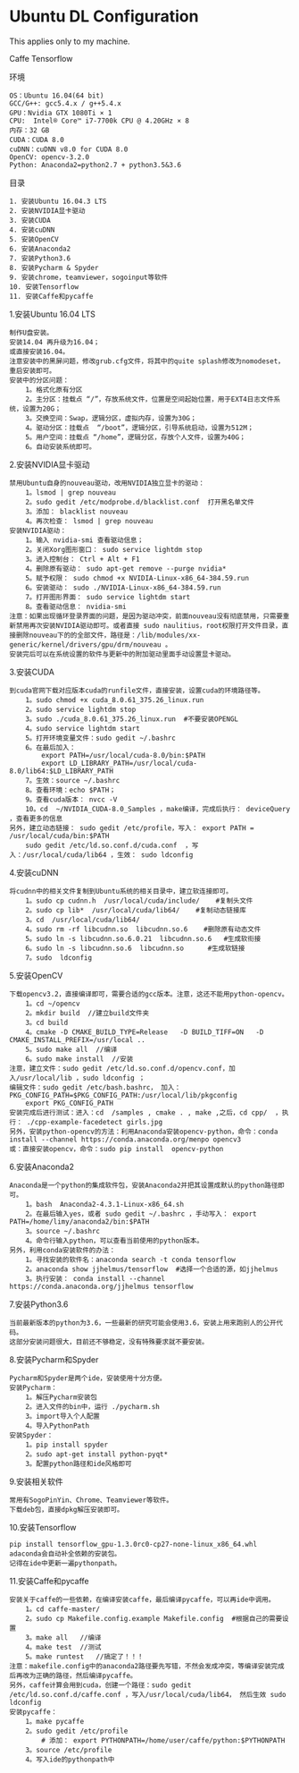 # Ubuntu DL Configuration
This applies only to my machine.

Caffe  Tensorflow 

环境

	OS：Ubuntu 16.04(64 bit) 
	GCC/G++: gcc5.4.x / g++5.4.x
	GPU：Nvidia GTX 1080Ti × 1
	CPU:  Intel® Core™ i7-7700k CPU @ 4.20GHz × 8 
	内存：32 GB
	CUDA：CUDA 8.0
	cuDNN：cuDNN v8.0 for CUDA 8.0
	OpenCV: opencv-3.2.0 
	Python: Anaconda2=python2.7 + python3.5&3.6 

目录

	1. 安装Ubuntu 16.04.3 LTS
	2. 安装NVIDIA显卡驱动
	3. 安装CUDA
	4. 安装cuDNN
	5. 安装OpenCV
	6. 安装Anaconda2
	7. 安装Python3.6
	8. 安装Pycharm & Spyder
	9. 安装chrome，teamviewer，sogoinput等软件
	10. 安装Tensorflow
	11. 安装Caffe和pycaffe


1.安装Ubuntu 16.04 LTS

	制作U盘安装。
	安装14.04 再升级为16.04；
	或直接安装16.04。
	注意安装中的黑屏问题，修改grub.cfg文件，将其中的quite splash修改为nomodeset，重启安装即可。
	安装中的分区问题：
		1。格式化原有分区
		2。主分区：挂载点 “/”，存放系统文件，位置是空间起始位置，用于EXT4日志文件系统，设置为20G；
		3。交换空间：Swap，逻辑分区，虚拟内存，设置为30G；
		4。驱动分区：挂载点  “/boot”，逻辑分区，引导系统启动，设置为512M；
		5。用户空间：挂载点 “/home”，逻辑分区，存放个人文件，设置为40G；
		6。自动安装系统即可。

2.安装NVIDIA显卡驱动

	禁用Ubuntu自身的nouveau驱动，改用NVIDIA独立显卡的驱动：
		1。lsmod | grep nouveau
		2。sudo gedit /etc/modprobe.d/blacklist.conf  打开黑名单文件
		3。添加： blacklist nouveau
		4。再次检查： lsmod | grep nouveau
	安装NVIDIA驱动：
		1。输入 nvidia-smi 查看驱动信息；
		2。关闭Xorg图形窗口： sudo service lightdm stop
		3。进入控制台： Ctrl + Alt + F1 
		4。删除原有驱动： sudo apt-get remove --purge nvidia*
		5。赋予权限： sudo chmod +x NVIDIA-Linux-x86_64-384.59.run
		6。安装驱动： sudo ./NVIDIA-Linux-x86_64-384.59.run
		7。打开图形界面： sudo service lightdm start
		8。查看驱动信息： nvidia-smi
	注意：如果出现循环登录界面的问题，是因为驱动冲突，前面nouveau没有彻底禁用，只需要重新禁用再次安装NVIDIA驱动即可。或者直接 sudo naulitius，root权限打开文件目录，直接删除nouveau下的的全部文件，路径是：/lib/modules/xx-generic/kernel/drivers/gpu/drm/nouveau 。
	安装完后可以在系统设置的软件与更新中的附加驱动里面手动设置显卡驱动。

3.安装CUDA

	到cuda官网下载对应版本cuda的runfile文件，直接安装，设置cuda的环境路径等。
		1。sudo chmod +x cuda_8.0.61_375.26_linux.run
		2。sudo service lightdm stop
		3。sudo ./cuda_8.0.61_375.26_linux.run  #不要安装OPENGL
		4。sudo service lightdm start
		5。打开环境变量文件：sudo gedit ~/.bashrc
		6。在最后加入：
			export PATH=/usr/local/cuda-8.0/bin:$PATH
			export LD_LIBRARY_PATH=/usr/local/cuda-8.0/lib64:$LD_LIBRARY_PATH
		7。生效：source ~/.bashrc
		8。查看环境：echo $PATH； 
		9。查看cuda版本： nvcc -V 
		10。cd  ~/NVIDIA_CUDA-8.0_Samples ，make编译，完成后执行： deviceQuery ，查看更多的信息
	另外，建立动态链接： sudo gedit /etc/profile，写入： export PATH = /usr/local/cuda/bin:$PATH
		sudo gedit /etc/ld.so.conf.d/cuda.conf  ，写入：/usr/local/cuda/lib64 ，生效： sudo ldconfig

4.安装cuDNN

	将cudnn中的相关文件复制到Ubuntu系统的相关目录中，建立软连接即可。
		1。sudo cp cudnn.h  /usr/local/cuda/include/    #复制头文件
		2。sudo cp lib*  /usr/local/cuda/lib64/    #复制动态链接库
		3。cd  /usr/local/cuda/lib64/
		4。sudo rm -rf libcudnn.so  libcudnn.so.6    #删除原有动态文件
		5。sudo ln -s libcudnn.so.6.0.21  libcudnn.so.6   #生成软衔接
		6。sudo ln -s libcudnn.so.6  libcudnn.so      #生成软链接
		7。sudo  ldconfig

5.安装OpenCV

	下载opencv3.2，直接编译即可，需要合适的gcc版本。注意，这还不能用python-opencv。
		1。cd ~/opencv
		2。mkdir build  //建立build文件夹
		3。cd build
		4。cmake -D CMAKE_BUILD_TYPE=Release   -D BUILD_TIFF=ON   -D CMAKE_INSTALL_PREFIX=/usr/local ..
		5。sudo make all  //编译
		6。sudo make install  //安装
	注意，建立文件：sudo gedit /etc/ld.so.conf.d/opencv.conf，加入/usr/local/lib ，sudo ldconfig ；
	编辑文件：sudo gedit /etc/bash.bashrc， 加入： PKG_CONFIG_PATH=$PKG_CONFIG_PATH:/usr/local/lib/pkgconfig
		export PKG_CONFIG_PATH
	安装完成后进行测试：进入：cd  /samples , cmake . , make ,之后，cd cpp/  ，执行： ./cpp-example-facedetect girls.jpg  
	另外，安装python-opencv的方法：利用Anaconda安装opencv-python，命令：conda install --channel https://conda.anaconda.org/menpo opencv3
	或：直接安装opencv，命令：sudo pip install  opencv-python

6.安装Anaconda2

	Anaconda是一个python的集成软件包，安装Anaconda2并把其设置成默认的python路径即可。
		1。bash  Anaconda2-4.3.1-Linux-x86_64.sh
		2。在最后输入yes，或者 sudo gedit ~/.bashrc ，手动写入： export PATH=/home/limy/anaconda2/bin:$PATH
		3。source ~/.bashrc
		4。命令行输入python，可以查看当前使用的python版本。
	另外，利用conda安装软件的办法：
		1。寻找安装的软件名：anaconda search -t conda tensorflow
		2。anaconda show jjhelmus/tensorflow  #选择一个合适的源，如jjhelmus
		3。执行安装： conda install --channel https://conda.anaconda.org/jjhelmus tensorflow

7.安装Python3.6

	当前最新版本的python为3.6，一些最新的研究可能会使用3.6，安装上用来跑别人的公开代码。
	这部分安装问题很大，目前还不够稳定，没有特殊要求就不要安装。

8.安装Pycharm和Spyder

	Pycharm和Spyder是两个ide，安装使用十分方便。
	安装Pycharm：
		1。解压Pycharm安装包
		2。进入文件的bin中，运行 ./pycharm.sh
		3。import导入个人配置
		4。导入PythonPath
	安装Spyder：
		1。pip install spyder
		2。sudo apt-get install python-pyqt*
		3。配置python路径和ide风格即可

9.安装相关软件

	常用有SogoPinYin、Chrome、Teamviewer等软件。
	下载deb包，直接dpkg解压安装即可。

10.安装Tensorflow

	pip install tensorflow_gpu-1.3.0rc0-cp27-none-linux_x86_64.whl
	adaconda会自动补全依赖的安装包。
	记得在ide中更新一遍pythonpath。

11.安装Caffe和pycaffe

	安装关于caffe的一些依赖，在编译安装caffe，最后编译pycaffe，可以再ide中调用。
		1。cd caffe-master/  
		2。sudo cp Makefile.config.example Makefile.config  #根据自己的需要设置
		3。make all   //编译
		4。make test  //测试
		5。make runtest   //搞定了！！！
	注意：makefile.config中的anaconda2路径要先写错，不然会发成冲突，等编译安装完成后再改为正确的路径，然后编译pycaffe。
	另外，caffe计算会用到cuda，创建一个路径：sudo gedit /etc/ld.so.conf.d/caffe.conf ，写入/usr/local/cuda/lib64， 然后生效 sudo ldconfig
	安装pycaffe：
		1。make pycaffe
		2。sudo gedit /etc/profile
			# 添加： export PYTHONPATH=/home/user/caffe/python:$PYTHONPATH
		3。source /etc/profile 
		4。写入ide的pythonpath中
